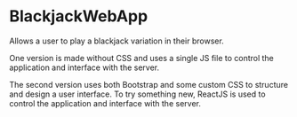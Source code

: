 # BlackjackWebApp

Allows a user to play a blackjack variation in their browser.

One version is made without CSS and uses a single JS file to control the application and interface with the server.

The second version uses both Bootstrap and some custom CSS to structure and design a user interface. To try something new, ReactJS is used to control the application and interface with the server.
